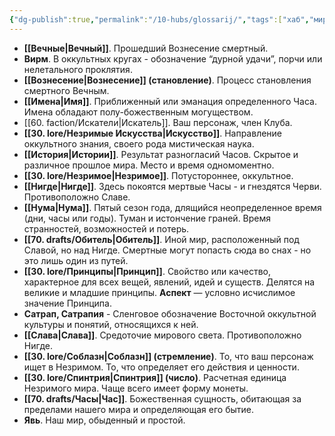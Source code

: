```yaml
---
{"dg-publish":true,"permalink":"/10-hubs/glossarij/","tags":["хаб","мир"]}
---
```


- **[[Вечные\|Вечный]]**. Прошедший Вознесение смертный. 
- **Вирм**. В оккультных кругах - обозначение “дурной удачи”, порчи или нелетального проклятия. 
- **[[Вознесение\|Вознесение]] (становление)**. Процесс становления смертного Вечным. 
- **[[Имена\|Имя]]**. Приближенный или эманация определенного Часа. Имена обладают полу-божественным могуществом. 
- [[60. faction/Искатели\|Искатель]]. Ваш персонаж, член Клуба. 
- **[[30. lore/Незримые Искусства\|Искусство]]**. Направление оккультного знания, своего рода мистическая наука.
- **[[История\|Истории]]**. Результат разногласий Часов. Скрытое и различное прошлое мира. Место и время одномоментно.
- **[[30. lore/Незримое\|Незримое]]**. Потустороннее, оккультное.
- **[[Нигде\|Нигде]]**. Здесь покоятся мертвые Часы - и гнездятся Черви. Противоположно Славе.
- **[[Нума\|Нума]]**. Пятый сезон года, длящийся неопределенное время (дни, часы или годы). Туман и истончение граней. Время странностей, возможностей и потерь.
- **[[70. drafts/Обитель\|Обитель]]**. Иной мир, расположенный под Славой, но над Нигде. Смертные могут попасть сюда во снах - но это лишь один из путей. 
- **[[30. lore/Принципы\|Принцип]]**. Свойство или качество, характерное для всех вещей, явлений, идей и существ. Делятся на великие и младшие принципы. **Аспект** — условно исчислимое значение Принципа.
- **Сатрап, Сатрапия** - Сленговое обозначение Восточной оккультной культуры и понятий, относящихся к ней.
- **[[Слава\|Слава]]**. Средоточие мирового света. Противоположно Нигде. 
- **[[30. lore/Соблазн\|Соблазн]] (стремление)**. То, что ваш персонаж ищет в Незримом. То, что определяет его действия и ценности. 
- **[[30. lore/Спинтрия\|Спинтрия]] (число)**. Расчетная единица Незримого мира. Чаще всего имеет форму монеты.
- **[[70. drafts/Часы\|Час]]**. Божественная сущность, обитающая за пределами нашего мира и определяющая его бытие. 
- **Явь**. Наш мир, обыденный и простой. 

